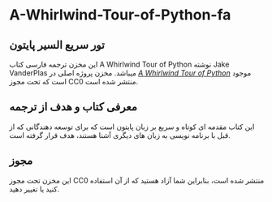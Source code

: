 # A-Whirlwind-Tour-of-Python-fa
## تور سریع السیر پایتون

این مخزن ترجمه فارسی کتاب A Whirlwind Tour of Python نوشته Jake VanderPlas میباشد.
مخزن پروژه  اصلی در [*A Whirlwind Tour of Python*](https://github.com/jakevdp/WhirlwindTourOfPython) موجود است که تحت مجوز  CC0  منتشر شده است.

## معرفی کتاب و هدف از ترجمه
این کتاب مقدمه ای کوتاه و سریع بر زبان پایتون است که برای توسعه دهندگانی که از قبل با برنامه نویسی به زبان های دیگری آشنا هستند، هدف قرار گرفته است.

## مجوز
این مخزن تحت مجوز CC0 منتشر شده است، بنابراین شما آزاد هستید که از آن استفاده کنید یا تغییر دهید.
